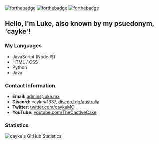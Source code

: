 [![forthebadge](https://forthebadge.com/images/badges/powered-by-black-magic.svg)](https://forthebadge.com)
[![forthebadge](https://forthebadge.com/images/badges/gluten-free.svg)](https://forthebadge.com)
[![forthebadge](https://forthebadge.com/images/badges/compatibility-ie-6.svg)](https://forthebadge.com)

## Hello, I'm Luke, also known by my psuedonym, 'cayke'!


### My Languages

- JavaScript (NodeJS)
- HTML / CSS
- Python
- Java

### Contact Information

* **Email:** [admin@luke.mx](mailto://admin@luke.mx)
* **Discord:** cayke#1337, [discord.gg/australia](https://discord.gg/NeqVuSy)
* **Twitter:** [twitter.com/caykeMC](https://twitter.com/caykeMC)
* **YouTube:** [youtube.com/TheCactiveCake](https://youtube.com/TheCactiveCake)

### Statistics
![cayke's GitHub Statistics](https://github-readme-stats.vercel.app/api?username=caykey&show_icons=true)
